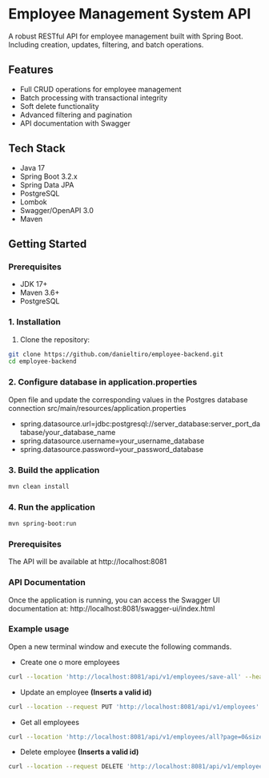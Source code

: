 # Employee Management System API

A robust RESTful API for employee management built with Spring Boot. Including creation, updates, filtering, and batch operations.

## Features

- Full CRUD operations for employee management
- Batch processing with transactional integrity
- Soft delete functionality
- Advanced filtering and pagination
- API documentation with Swagger

## Tech Stack

- Java 17
- Spring Boot 3.2.x
- Spring Data JPA
- PostgreSQL
- Lombok
- Swagger/OpenAPI 3.0
- Maven

## Getting Started

### Prerequisites

- JDK 17+
- Maven 3.6+
- PostgreSQL

### 1. Installation

1. Clone the repository:

```bash
git clone https://github.com/danieltiro/employee-backend.git
cd employee-backend
```

### 2. Configure database in application.properties

Open file and update the corresponding values in the Postgres database connection src/main/resources/application.properties

- spring.datasource.url=jdbc:postgresql://server_database:server_port_database/your_database_name
- spring.datasource.username=your_username_database
- spring.datasource.password=your_password_database

### 3. Build the application

```bash
mvn clean install
```

### 4. Run the application

```bash
mvn spring-boot:run
```

### Prerequisites

The API will be available at http://localhost:8081

### API Documentation

Once the application is running, you can access the Swagger UI documentation at:
http://localhost:8081/swagger-ui/index.html

### Example usage

Open a new terminal window and execute the following commands.

- Create one o more employees

```bash
curl --location 'http://localhost:8081/api/v1/employees/save-all' --header 'Content-Type: application/json' --data '[{"name":"Daniel","firstname":"Tiro","active":true,"birthdate":"2020-01-01","genre":"M","position":"Java Programmer","dni":"TIBD841213Q10"},{"name":"Juan","firstname":"Pérez","active":true,"birthdate":"1984-01-01","genre":"M","position":"Java Programmer","dni":"PEJJ841213Q00"}]'
```

- Update an employee **(Inserts a valid id)**

```bash
curl --location --request PUT 'http://localhost:8081/api/v1/employees' --header 'Content-Type: application/json' --data '{"id":"cfb36183-0744-492a-91d6-d8a4d60f5e79","firstname":"Tiros","lastname":"Bravos","middlename":"Joav","name":"Daniel","genre":"M","birthdate":"2000-01-01","dni":"TIBD84121310","position":"Java Programmer","active":true}'
```

- Get all employees

```bash
curl --location 'http://localhost:8081/api/v1/employees/all?page=0&size=5&sort=createdAt%2Casc'
```

- Delete employee **(Inserts a valid id)**

```bash
curl --location --request DELETE 'http://localhost:8081/api/v1/employees/cfb36183-0744-492a-91d6-d8a4d60f5e79' --data ''
```